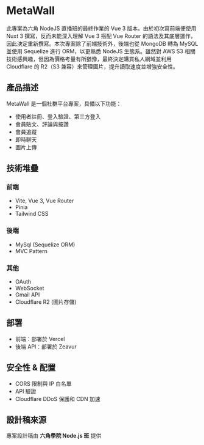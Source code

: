 # MetaWall

此專案為六角 NodeJS 直播班的最終作業的 Vue 3 版本。由於初次寫前端便使用 Nuxt 3 撰寫，反而未能深入理解 Vue 3 搭配 Vue Router 的語法及其底層運作，因此決定重新撰寫。本次專案除了前端技術外，後端也從 MongoDB 轉為 MySQL 並使用 Sequelize 進行 ORM，以更熟悉 NodeJS 生態系。雖然對 AWS S3 相關技術感興趣，但因為價格考量有所猶豫，最終決定購買私人網域並利用 Cloudflare 的 R2（S3 兼容）來管理圖片，提升讀取速度並增強安全性。

## 產品描述

MetaWall 是一個社群平台專案，具備以下功能：

- 使用者註冊、登入驗證、第三方登入
- 會員貼文、評論與按讚
- 會員追蹤
- 即時聊天
- 圖片上傳

## 技術堆疊

### 前端

- Vite, Vue 3, Vue Router
- Pinia
- Tailwind CSS

### 後端

- MySql (Sequelize ORM)
- MVC Pattern

### 其他

- OAuth
- WebSocket
- Gmail API
- Cloudflare R2 (圖片存儲)

## 部署

- 前端：部署於 Vercel
- 後端 API：部署於 Zeavur

## 安全性 & 配置

- CORS 限制與 IP 白名單
- API 驗證
- Cloudflare DDoS 保護和 CDN 加速

## 設計稿來源

專案設計稿由 **六角學院 Node.js 班** 提供
